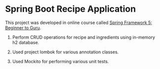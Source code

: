 # Spring Boot Recipe Application

This project was developed in online course called [Spring Framework 5: Beginner to Guru](https://www.udemy.com/spring-framework-5-beginner-to-guru/).

1) Perform CRUD operations for recipe and ingredients using in-memory h2 database.

2) Used project lombok for various annotation classes.

3) Used Mockito for performing various unit tests.